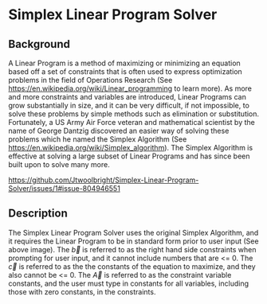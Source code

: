 # Simplex Linear Program Solver

## Background

A Linear Program is a method of maximizing or minimizing an equation based off a set of constraints that is often used to express optimization problems in the field of Operations Research (See https://en.wikipedia.org/wiki/Linear_programming to learn more). 
As more and more constraints and variables are introduced, Linear Programs can grow substantially in size, and it can be very difficult, if not impossible, to solve these problems by simple methods such as elimination or substitution. Fortunately, a US Army Air Force veteran and mathematical scientist by the name of George Dantzig discovered an easier way of solving these problems which he named the Simplex Algorithm (See https://en.wikipedia.org/wiki/Simplex_algorithm). The Simplex Algorithm is effective at solving a large subset of Linear Programs and has since been built upon to solve many more.

https://github.com/Jtwoolbright/Simplex-Linear-Program-Solver/issues/1#issue-804946551

## Description

The Simplex Linear Program Solver uses the original Simplex Algorithm, and it requires the Linear Program to be in standard form prior to user input (See above image). The $\vec{b}$ is referred to as the right hand side constraints when prompting for user input, and it cannot include numbers that are <= 0. The $\vec{c}$ is referred to as the the constants of the equation to maximize, and they also cannot be <= 0. The $\vec{A}$ is referred to as the constraint variable constants, and the user must type in constants for all variables, including those with zero constants, in the constraints.
